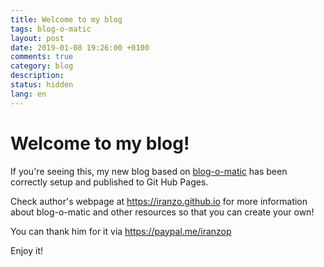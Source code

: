 ```yaml
---
title: Welcome to my blog
tags: blog-o-matic
layout: post
date: 2019-01-08 19:26:00 +0100
comments: true
category: blog
description:
status: hidden
lang: en
---
```


# Welcome to my blog!

If you're seeing this, my new blog based on [blog-o-matic](https://github.com/iranzo/blog-o-matic) has been correctly setup and published to Git Hub Pages.

Check author's webpage at <https://iranzo.github.io> for more information about blog-o-matic and other resources so that you can create your own!

You can thank him for it via <https://paypal.me/iranzop>

Enjoy it!
